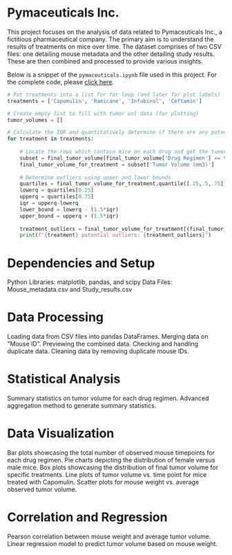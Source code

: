 ﻿# Pymaceuticals Inc.

This project focuses on the analysis of data related to Pymaceuticals Inc., a fictitious pharmaceutical company. The primary aim is to understand the results of treatments on mice over time. The dataset comprises of two CSV files: one detailing mouse metadata and the other detailing study results. These are then combined and processed to provide various insights.

Below is a snippet of the `pymaceuticals.ipynb` file used in this project. For the complete code, please [click here](https://github.com/Xthe23/data-visualization/blob/main/Pymaceuticals/pymaceuticals.ipynb).

```python
# Put treatments into a list for for loop (and later for plot labels)
treatments = ['Capomulin', 'Ramicane', 'Infubinol', 'Ceftamin']

# Create empty list to fill with tumor vol data (for plotting)
tumor_volumes = []

# Calculate the IQR and quantitatively determine if there are any potential outliers. 
for treatment in treatments:
    
    # Locate the rows which contain mice on each drug and get the tumor volumes
    subset = final_tumor_volume[final_tumor_volume['Drug Regimen'] == treatment]
    final_tumor_volume_for_treatment = subset['Tumor Volume (mm3)']
    
    # Determine outliers using upper and lower bounds
    quartiles = final_tumor_volume_for_treatment.quantile([.25,.5,.75])
    lowerq = quartiles[0.25]
    upperq = quartiles[0.75]
    iqr = upperq-lowerq
    lower_bound = lowerq - (1.5*iqr)
    upper_bound = upperq + (1.5*iqr)
    
    treatment_outliers = final_tumor_volume_for_treatment[(final_tumor_volume_for_treatment < lower_bound) | (final_tumor_volume_for_treatment > upper_bound)]
    print(f"{treatment} potential outliers: {treatment_outliers}")
```


# Dependencies and Setup

Python Libraries: matplotlib, pandas, and scipy
Data Files: Mouse_metadata.csv and Study_results.csv

# Data Processing

Loading data from CSV files into pandas DataFrames.
Merging data on "Mouse ID".
Previewing the combined data.
Checking and handling duplicate data.
Cleaning data by removing duplicate mouse IDs.

# Statistical Analysis

Summary statistics on tumor volume for each drug regimen.
Advanced aggregation method to generate summary statistics.

# Data Visualization

Bar plots showcasing the total number of observed mouse timepoints for each drug regimen.
Pie charts depicting the distribution of female versus male mice.
Box plots showcasing the distribution of final tumor volume for specific treatments.
Line plots of tumor volume vs. time point for mice treated with Capomulin.
Scatter plots for mouse weight vs. average observed tumor volume.

# Correlation and Regression

Pearson correlation between mouse weight and average tumor volume.
Linear regression model to predict tumor volume based on mouse weight.
